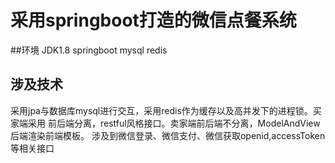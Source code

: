 # 采用springboot打造的微信点餐系统

##环境
JDK1.8 springboot mysql redis 
## 涉及技术
采用jpa与数据库mysql进行交互，采用redis作为缓存以及高并发下的进程锁。买家端采用
前后端分离，restful风格接口。卖家端前后端不分离，ModelAndView后端渲染前端模板。
涉及到微信登录、微信支付、微信获取openid,accessToken等相关接口